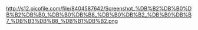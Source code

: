 http://s12.picofile.com/file/8404587642/Screenshot_%DB%B2%DB%B0%DB%B2%DB%B0_%DB%B0%DB%B8_%DB%B0%DB%B2_%DB%B0%DB%B7_%DB%B3%DB%B8_%DB%B1%DB%B2.png